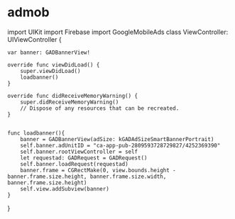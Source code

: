 # admob

import UIKit
import Firebase
import GoogleMobileAds
class ViewController: UIViewController {

    var banner: GADBannerView!
    
    override func viewDidLoad() {
        super.viewDidLoad()
        loadbanner()
    }

    override func didReceiveMemoryWarning() {
        super.didReceiveMemoryWarning()
        // Dispose of any resources that can be recreated.
    }


    func loadbanner(){
        banner = GADBannerView(adSize: kGADAdSizeSmartBannerPortrait)
        self.banner.adUnitID = "ca-app-pub-2809593728729827/4252369390"
        self.banner.rootViewController = self
        let requestad: GADRequest = GADRequest()
        self.banner.loadRequest(requestad)
        banner.frame = CGRectMake(0, view.bounds.height - banner.frame.size.height, banner.frame.size.width, banner.frame.size.height)
        self.view.addSubview(banner)
    }

    
}

